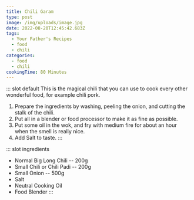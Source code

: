 ```yaml
---
title: Chili Garam
type: post
image: /img/uploads/image.jpg
date: 2022-08-20T12:45:42.683Z
tags:
  - Your Father's Recipes
  - food
  - chili
categories:
  - food
  - chili
cookingTime: 80 Minutes
---
```

::: slot default
This is the magical chili that you can use to cook every other wonderful food, for example chili pork.

<!-- more -->

1. Prepare the ingredients by washing, peeling the onion, and cutting the stalk of the chili.
2. Put all in a blender or food processor to make it as fine as possible.
3. Put some oil in the wok, and fry with medium fire for about an hour when the smell is really nice. 
4. Add Salt to taste.
:::

::: slot ingredients

* Normal Big Long Chili -- 200g
* Small Chili or Chili Padi -- 200g
* Small Onion -- 500g
* Salt
* Neutral Cooking Oil
* Food Blender
:::